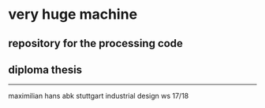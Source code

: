 # very huge machine

repository for the processing code
---
## diploma thesis
---
maximilian hans
abk stuttgart
industrial design
ws 17/18
